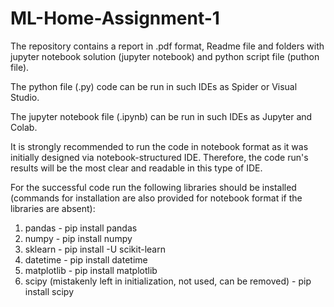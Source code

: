 # ML-Home-Assignment-1

The repository contains a report in .pdf format, Readme file and folders with jupyter notebook solution (jupyter notebook) and python script file (puthon file).

The python file (.py) code can be run in such IDEs as Spider or Visual Studio.

The jupyter notebook file (.ipynb) can be run in such IDEs as Jupyter and Colab.

It is strongly recommended to run the code in notebook format as it was initially designed via notebook-structured IDE. Therefore, the code run's results will be the most clear and readable in this type of IDE.

For the successful code run the following libraries should be installed (commands for installation are also provided for notebook format if the libraries are absent):
1. pandas - pip install pandas
2. numpy - pip install numpy
3. sklearn - pip install -U scikit-learn
4. datetime - pip install datetime
5. matplotlib - pip install matplotlib
6. scipy (mistakenly left in initialization, not used, can be removed) - pip install scipy
